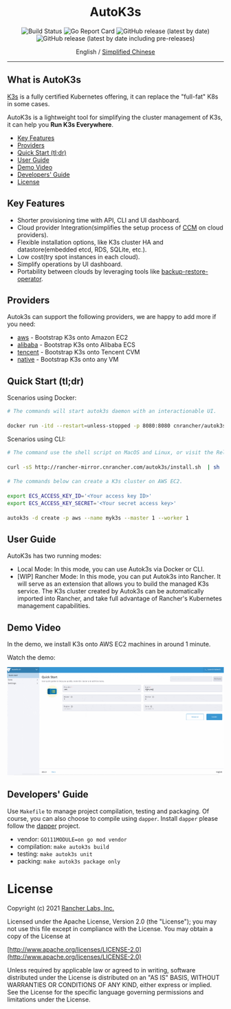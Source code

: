 <div align="center">
  <h1>AutoK3s</h1>
  <p>
    <img alt="Build Status" src="http://drone-pandaria.cnrancher.com/api/badges/cnrancher/autok3s/status.svg">
    <img alt="Go Report Card" src="https://goreportcard.com/badge/github.com/cnrancher/autok3s">
    <img alt="GitHub release (latest by date)" src="https://img.shields.io/github/v/release/cnrancher/autok3s?color=default&label=release&logo=github">
    <img alt="GitHub release (latest by date including pre-releases)" src="https://img.shields.io/github/v/release/cnrancher/autok3s?include_prereleases&label=pre-release&logo=github">
  </p>
  <span>English / </span> <a href="http://docs.rancher.cn/docs/k3s/autok3s/_index/">Simplified Chinese</a>
</div>

<hr />

## What is AutoK3s

[K3s](https://github.com/k3s-io/k3s) is a fully certified Kubernetes offering, it can replace the "full-fat" K8s in some cases.

AutoK3s is a lightweight tool for simplifying the cluster management of K3s, it can help you **Run K3s Everywhere**.

<!-- toc -->

- [Key Features](#key-features)
- [Providers](#providers)
- [Quick Start (tl;dr)](#quick-start-tldr)
- [User Guide](#user-guide)
- [Demo Video](#demo-video)
- [Developers' Guide](#developers-guide)
- [License](#license)

<!-- /toc -->

## Key Features

- Shorter provisioning time with API, CLI and UI dashboard.
- Cloud provider Integration(simplifies the setup process of [CCM](https://kubernetes.io/docs/concepts/architecture/cloud-controller) on cloud providers).
- Flexible installation options, like K3s cluster HA and datastore(embedded etcd, RDS, SQLite, etc.).
- Low cost(try spot instances in each cloud).
- Simplify operations by UI dashboard.
- Portability between clouds by leveraging tools like [backup-restore-operator](https://github.com/rancher/backup-restore-operator).

## Providers

Autok3s can support the following providers, we are happy to add more if you need:

- [aws](docs/i18n/en_us/aws/README.md) - Bootstrap K3s onto Amazon EC2
- [alibaba](docs/i18n/en_us/alibaba/README.md) - Bootstrap K3s onto Alibaba ECS
- [tencent](docs/i18n/en_us/tencent/README.md) - Bootstrap K3s onto Tencent CVM
- [native](docs/i18n/en_us/native/README.md) - Bootstrap K3s onto any VM

## Quick Start (tl;dr)

Scenarios using Docker:
```bash
# The commands will start autok3s daemon with an interactionable UI.

docker run -itd --restart=unless-stopped -p 8080:8080 cnrancher/autok3s:v0.4.0 serve --bind-address=0.0.0.0
```

Scenarios using CLI:

```bash
# The command use the shell script on MacOS and Linux, or visit the Releases page to download the executable for Windows.

curl -sS http://rancher-mirror.cnrancher.com/autok3s/install.sh  | sh

# The commands below can create a K3s cluster on AWS EC2.

export ECS_ACCESS_KEY_ID='<Your access key ID>'
export ECS_ACCESS_KEY_SECRET='<Your secret access key>'

autok3s -d create -p aws --name myk3s --master 1 --worker 1
```

## User Guide

AutoK3s has two running modes: 

- Local Mode: In this mode, you can use Autok3s via Docker or CLI.
- [WIP] Rancher Mode: In this mode, you can put Autok3s into Rancher.
  It will serve as an extension that allows you to build the managed K3s service. The K3s cluster created by Autok3s can be automatically imported into Rancher, and take full advantage of Rancher's Kubernetes management capabilities.

## Demo Video

In the demo, we install K3s onto AWS EC2 machines in around 1 minute.

Watch the demo:

![](docs/assets/autok3s-demo-min.gif)

## Developers' Guide

Use `Makefile` to manage project compilation, testing and packaging.
Of course, you can also choose to compile using `dapper`.
Install `dapper` please follow the [dapper](https://github.com/rancher/dapper) project.

- vendor: `GO111MODULE=on go mod vendor`
- compilation: `make autok3s build`
- testing: `make autok3s unit`
- packing: `make autok3s package only`

# License

Copyright (c) 2021 [Rancher Labs, Inc.](http://rancher.com)

Licensed under the Apache License, Version 2.0 (the "License");
you may not use this file except in compliance with the License.
You may obtain a copy of the License at

[http://www.apache.org/licenses/LICENSE-2.0](http://www.apache.org/licenses/LICENSE-2.0)

Unless required by applicable law or agreed to in writing, software
distributed under the License is distributed on an "AS IS" BASIS,
WITHOUT WARRANTIES OR CONDITIONS OF ANY KIND, either express or implied.
See the License for the specific language governing permissions and
limitations under the License.
